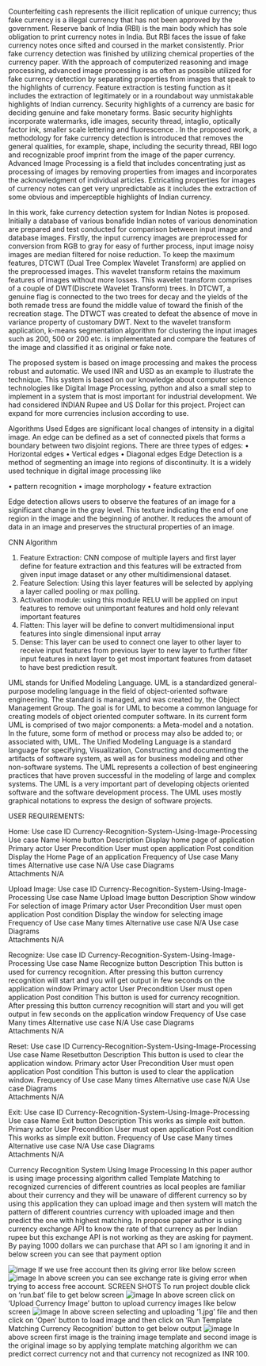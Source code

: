Counterfeiting cash represents the illicit replication of unique currency; thus fake currency is a illegal currency that has not been approved by the government. Reserve bank of India (RBI) is the main body which has sole obligation to print currency notes in India. But RBI faces the issue of fake currency notes once sifted and coursed in the market consistently. Prior fake currency detection was finished by utilizing chemical properties of the currency paper. With the approach of computerized reasoning and image processing, advanced image processing is as often as possible utilized for fake currency detection by separating properties from images that speak to the highlights of currency. Feature extraction is testing function as it includes the extraction of legitimately or in a roundabout way unmistakable highlights of Indian currency. Security highlights of a currency are basic for deciding genuine and fake monetary forms. Basic security highlights incorporate watermarks, idle images, security thread, intaglio, optically factor ink, smaller scale lettering and fluorescence . In the proposed work, a methodology for fake currency detection is introduced that removes the general qualities, for example, shape, including the security thread, RBI logo and recognizable proof imprint from the image of the paper currency. Advanced Image Processing is a field that includes concentrating just as processing of images by removing properties from images and incorporates the acknowledgment of individual articles. Extricating properties for images of currency notes can get very unpredictable as it includes the extraction of some obvious and imperceptible highlights of Indian currency.

In this work, fake currency detection system for Indian Notes is proposed. Initially a database of various bonafide Indian notes of various denomination are prepared and test conducted for comparison between input image and database images. Firstly, the input currency images are preprocessed for conversion from RGB to gray for easy of further process, input image noisy images are median filtered for noise reduction. To keep the maximum features, DTCWT (Dual Tree Complex Wavelet Transform) are applied on the preprocessed images. This wavelet transform retains the maximum features of images without more losses. This wavelet transform comprises of a couple of DWT(Discrete Wavelet Transform) trees. In DTCWT, a genuine flag is connected to the two trees for decay and the yields of the both remade tress are found the middle value of toward the finish of the recreation stage. The DTWCT was created to defeat the absence of move in variance property of customary DWT. Next to the wavelet transform application, k-means segmentation algorithm for clustering the input images such as 200, 500 or 200 etc. is implementated and compare the features of the image and classified it as original or fake note. 

The proposed system is based on image processing and makes the process robust and automatic.
We used INR and USD as an example to illustrate the technique. This system is based on our knowledge about computer science technologies like Digital Image Processing, python and also a small step to implement in a system that is most important for industrial development. We had considered INDIAN Rupee and US Dollar for this project. Project can expand for more currencies inclusion according to use.

Algorithms Used
Edges are significant local changes of intensity in a digital image. An edge can be defined as a set of connected pixels that forms a boundary between two disjoint regions. There are three types of edges: 
•	Horizontal edges
•	Vertical edges
•	Diagonal edges
Edge Detection is a method of segmenting an image into regions of discontinuity. It is a widely used technique in digital image processing like 
 
•	pattern recognition
•	image morphology
•	feature extraction

Edge detection allows users to observe the features of an image for a significant change in the gray level. This texture indicating the end of one region in the image and the beginning of another. It reduces the amount of data in an image and preserves the structural properties of an image. 

CNN Algorithm
1)	Feature Extraction: CNN compose of multiple layers and first layer define for feature extraction and this features will be extracted from given input image dataset or any other multidimensional dataset.
2)	Feature Selection: Using this layer features will be selected by applying a layer called pooling or max polling.
3)	Activation module: using this module RELU will be applied on input features to remove out unimportant features and hold only relevant important features
4)	Flatten: This layer will be define to convert multidimensional input features into single dimensional input array
5)	Dense: This layer can be used to connect one layer to other layer to receive input features from previous layer to new layer to further filter input features in next layer to get most important features from dataset to have best prediction result.


UML stands for Unified Modeling Language. UML is a standardized general-purpose modeling language in the field of object-oriented software engineering. The standard is managed, and was created by, the Object Management Group. 
The goal is for UML to become a common language for creating models of object oriented computer software. In its current form UML is comprised of two major components: a Meta-model and a notation. In the future, some form of method or process may also be added to; or associated with, UML.
	The Unified Modeling Language is a standard language for specifying, Visualization, Constructing and documenting the artifacts of software system, as well as for business modeling and other non-software systems. 
The UML represents a collection of best engineering practices that have proven successful in the modeling of large and complex systems.
 The UML is a very important part of developing objects oriented software and the software development process. The UML uses mostly graphical notations to express the design of software projects.

USER  REQUIREMENTS:

Home:
Use case ID	Currency-Recognition-System-Using-Image-Processing
Use case Name	Home button
Description	Display home page of application
Primary actor 	User
Precondition	User must open application
Post condition	Display the Home Page of an application
Frequency of Use case	Many times
Alternative use case	N/A
Use case Diagrams	
Attachments	N/A

Upload Image:
Use case ID	Currency-Recognition-System-Using-Image-Processing
Use case Name	Upload Image button
Description	Show window For selection of image 
Primary actor 	User
Precondition	User must open application
Post condition	Display the window for selecting image
Frequency of Use case	Many times
Alternative use case	N/A
Use case Diagrams	
Attachments	N/A

Recognize:
Use case ID	Currency-Recognition-System-Using-Image-Processing
Use case Name	Recognize button
Description	This button is used for currency recognition. After pressing this button currency recognition will start and you will get output in few seconds on the application window
Primary actor 	User
Precondition	User must open application
Post condition	This button is used for currency recognition. After pressing this button currency recognition will start and you will get output in few seconds on the application window
Frequency of Use case	Many times
Alternative use case	N/A
Use case Diagrams	
Attachments	N/A


Reset:
Use case ID	Currency-Recognition-System-Using-Image-Processing
Use case Name	Resetbutton
Description	This button is used to clear the application window.
Primary actor 	User
Precondition	User must open application
Post condition	This button is used to clear the application window.
Frequency of Use case	Many times
Alternative use case	N/A
Use case Diagrams	
Attachments	N/A

Exit:
Use case ID	Currency-Recognition-System-Using-Image-Processing
Use case Name	Exit button
Description	This works as simple exit button.
Primary actor 	User
Precondition	User must open application
Post condition	This works as simple exit button.
Frequency of Use case	Many times
Alternative use case	N/A
Use case Diagrams	
Attachments	N/A

Currency Recognition System Using Image Processing
In this paper author is using image processing algorithm called Template Matching to recognized currencies of different countries as local peoples are familiar about their currency and they will be unaware of different currency so by using this application they can upload image and then system will match the pattern of different countries currency with uploaded image and then predict the one with highest matching.
In propose paper author is using currency exchange API to know the rate of that currency as per Indian rupee but this exchange API is not working as they are asking for payment. By paying 1000 dollars we can purchase that API so I am ignoring it and in below screen you can see that payment option
 
![image](https://github.com/user-attachments/assets/4b6295af-10c2-4b42-ae26-0d2902e97609)
If we use free account then its giving error like below screen
![image](https://github.com/user-attachments/assets/36d98fd8-9202-4d9a-a35e-958d0e6932c3)
In above screen you can see exchange rate is giving error when trying to access free account.
SCREEN SHOTS
To run project double click on ‘run.bat’ file to get below screen
![image](https://github.com/user-attachments/assets/ffc6d7eb-b5f6-4138-b5a3-202add362b6d)
In above screen click on ‘Upload Currency Image’ button to upload currency images like below screen
![image](https://github.com/user-attachments/assets/6d960622-3b38-4735-870f-03cfcd5fafdb)
In above screen selecting and uploading ‘1.jpg’ file and then click on ‘Open’ button to load image and then click on ‘Run Template Matching Currency Recognition’ button to get below output
![image](https://github.com/user-attachments/assets/edbaefc4-fe31-48ec-a4d3-9179a0711ef8)
In above screen first image is the training image template and second image is the original image so by applying template matching algorithm we can predict correct currency not and that currency not recognized as INR 100.


